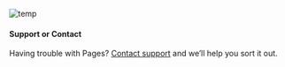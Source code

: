 
![temp](https://upload.wikimedia.org/wikipedia/commons/3/3a/Zeichen_123.svg)

#### Support or Contact

Having trouble with Pages? [Contact support](https://github.com/contact) and we’ll help you sort it out.
